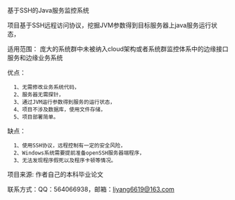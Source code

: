 基于SSH的Java服务监控系统

项目基于SSH远程访问协议，挖掘JVM参数得到目标服务器上java服务运行状态，

适用范围：
      庞大的系统群中未被纳入cloud架构或者系统群监控体系中的边缘接口服务和边缘业务系统

优点：

      1、无需修改业务系统代码，
      2、服务器无需探针，
      3、通过JVM运行参数得到服务的运行状态，
      4、项目不涉及数据库，使用文件存储，
      5、项目部署简单。

缺点：

      1、使用SSH协议，远程控制有一定的安全风险，
      2、Windows系统需要提前准备openSSH服务器端程序，
      3、无法发现程序假死以及程序卡顿等情况。

项目来源: 作者自己的本科毕业论文

联系方式：QQ：564066938，邮箱：liyang6619@163.com


